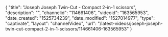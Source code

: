 {
    "title": "Joseph Joseph Twin-Cut - Compact 2-in-1 scissors",
    "description": "",
    "channelid": "114661406",
    "videoid": "163565953",
    "date_created": "1525734239",
    "date_modified": "1527014977",
    "type": "captivate",
    "layout": "channelVideo",
    "url": "\/latest-videos\/joseph-joseph-twin-cut-compact-2-in-1-scissors\/114661406-163565953"
}